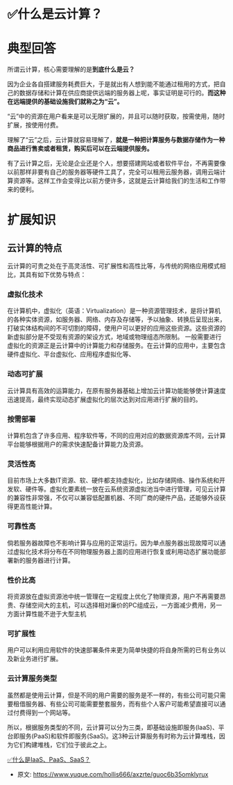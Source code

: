 # ✅什么是云计算？
<!--page header-->

<a name="Lq99M"></a>
# 典型回答

所谓云计算，核心需要理解的是**到底什么是云？**

因为企业各自搭建服务耗费巨大，于是就出有人想到能不能通过租用的方式，把自己的数据存储和计算在供应商提供远端的服务器上呢，事实证明是可行的。**而这种在远端提供的基础设施我们就称之为“云”。**

“云”中的资源在用户看来是可以无限扩展的，并且可以随时获取，按需使用，随时扩展，按使用付费。

理解了“云”之后，云计算就容易理解了，**就是一种把计算服务与数据存储作为一种商品进行售卖或者租赁，购买后可以在云端提供服务。**

有了云计算之后，无论是企业还是个人，想要搭建网站或者软件平台，不再需要像以前那样非要有自己的服务器等硬件工具了，完全可以租用云服务器，调用云端计算资源等。这样工作会变得比以前方便许多，这就是云计算给我们的生活和工作带来的便利。

<a name="d46oF"></a>
# 扩展知识

<a name="hNm6q"></a>
## 云计算的特点
云计算的可贵之处在于高灵活性、可扩展性和高性比等，与传统的网络应用模式相比，其具有如下优势与特点：
<a name="Q18Ks"></a>
### 虚拟化技术
在计算机中，虚拟化（英语：Virtualization）是一种资源管理技术，是将计算机的各种实体资源，如服务器、网络、内存及存储等，予以抽象、转换后呈现出来，打破实体结构间的不可切割的障碍，使用户可以更好的应用这些资源。这些资源的新虚拟部分是不受现有资源的架设方式，地域或物理组态所限制。
一般需要进行虚拟化的资源正是云计算中的计算能力和存储服务。在云计算的应用中，主要包含硬件虚拟化、平台虚拟化、应用程序虚拟化等、
<a name="lDR65"></a>
### 动态可扩展
云计算具有高效的运算能力，在原有服务器基础上增加云计算功能能够使计算速度迅速提高，最终实现动态扩展虚拟化的层次达到对应用进行扩展的目的。
<a name="Oa3e4"></a>
### 按需部署
计算机包含了许多应用、程序软件等，不同的应用对应的数据资源库不同，云计算平台能够根据用户的需求快速配备计算能力及资源。
<a name="m8KHl"></a>
### 灵活性高
目前市场上大多数IT资源、软、硬件都支持虚拟化，比如存储网络、操作系统和开发软、硬件等。虚拟化要素统一放在云系统资源虚拟池当中进行管理，可见云计算的兼容性非常强，不仅可以兼容低配置机器、不同厂商的硬件产品，还能够外设获得更高性能计算。
<a name="h1xpv"></a>
### 可靠性高
倘若服务器故障也不影响计算与应用的正常运行。因为单点服务器出现故障可以通过虚拟化技术将分布在不同物理服务器上面的应用进行恢复或利用动态扩展功能部署新的服务器进行计算。
<a name="dh13O"></a>
### 性价比高
将资源放在虚拟资源池中统一管理在一定程度上优化了物理资源，用户不再需要昂贵、存储空间大的主机，可以选择相对廉价的PC组成云，一方面减少费用，另一方面计算性能不逊于大型主机
<a name="kO4Dk"></a>
### 可扩展性
用户可以利用应用软件的快速部署条件来更为简单快捷的将自身所需的已有业务以及新业务进行扩展。

<a name="Pz0Ej"></a>
### 云计算服务类型
虽然都是使用云计算，但是不同的用户需要的服务是不一样的，有些公司可能只需要租借服务器、有些公司可能需要整套服务，而有些个人客户可能希望直接可以通过付费得到一个网站等。

所以，根据服务类型的不同，云计算可以分为三类，即基础设施即服务(IaaS)、平台即服务(PaaS)和软件即服务(SaaS)。这3种云计算服务有时称为云计算堆栈，因为它们构建堆栈，它们位于彼此之上。

[✅什么是IaaS、PaaS、SaaS？](https://www.yuque.com/hollis666/axzrte/krggw3gqkn5fm6k7?view=doc_embed)



<!--page footer-->
- 原文: <https://www.yuque.com/hollis666/axzrte/guoc6b35omklyrux>
